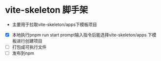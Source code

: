 # vite-skeleton 脚手架

- 主要用于拉取vite-skeleton/apps下模板项目

- [x] 本地执行pnpm run start prompt输入指令后能选择vite-skeleton/apps 下模板进行创建项目
- [ ] 打包成可执行文件
- [ ] 发布到npm
